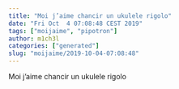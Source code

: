 ```yaml
---
title: "Moi j’aime chancir un ukulele rigolo"
date: "Fri Oct  4 07:08:48 CEST 2019"
tags: ["moijaime", "pipotron"]
author: m1ch3l
categories: ["generated"]
slug: "moijaime/2019-10-04-07:08:48"
---
```


Moi j’aime chancir un ukulele rigolo
